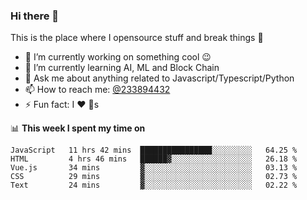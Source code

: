 ### Hi there 👋

<!--
**a233894432/a233894432** is a ✨ _special_ ✨ repository because its `README.md` (this file) appears on your GitHub profile.

Here are some ideas to get you started:

- 🔭 I’m currently working on ...
- 🌱 I’m currently learning ...
- 👯 I’m looking to collaborate on ...
- 🤔 I’m looking for help with ...
- 💬 Ask me about ...
- 📫 How to reach me: ...
- 😄 Pronouns: ...
- ⚡ Fun fact: ...
-->
 
 
This is the place where I opensource stuff and break things :rofl:

- 🔭 I’m currently working on something cool :wink:
- 🌱 I’m currently learning AI, ML and Block Chain
- 💬 Ask me about anything related to Javascript/Typescript/Python
- 📫 How to reach me: [@233894432](https://twitter.com/233894432)
- ⚡ Fun fact: I :heart: :dog:s

📊 **This week I spent my time on**
<!--START_SECTION:waka-->
```text
JavaScript   11 hrs 42 mins  ████████████████░░░░░░░░░   64.25 % 
HTML         4 hrs 46 mins   ██████▓░░░░░░░░░░░░░░░░░░   26.18 % 
Vue.js       34 mins         ▓░░░░░░░░░░░░░░░░░░░░░░░░   03.13 % 
CSS          29 mins         ▓░░░░░░░░░░░░░░░░░░░░░░░░   02.73 % 
Text         24 mins         ▓░░░░░░░░░░░░░░░░░░░░░░░░   02.22 % 
```
<!--END_SECTION:waka-->
